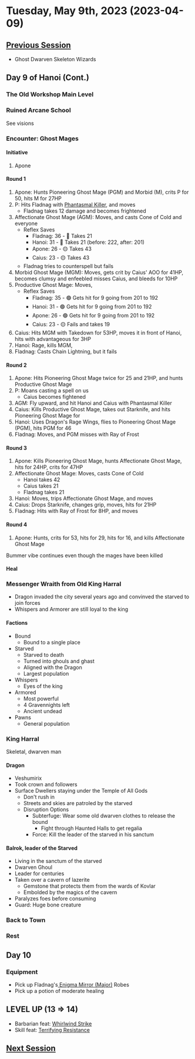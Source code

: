 # Tuesday, May 9th, 2023 (2023-04-09)

## [Previous Session](./2023-04-05.md)

- Ghost Dwarven Skeleton Wizards

## Day 9 of Hanoi (Cont.)

### The Old Workshop Main Level


### Ruined Arcane School

See visions

### Encounter: Ghost Mages

#### Initiative

1. Apone

#### Round 1

1. Apone: Hunts Pioneering Ghost Mage (PGM) and Morbid (M), crits P for 50, hits M for 27HP
1. P: Hits Fladnag with [Phantasmal Killer](https://2e.aonprd.com/Spells.aspx?ID=219), and moves
   - Fladnag takes 12 damage and becomes frightened
1. Affectionate Ghost Mage (AGM): Moves, and casts Cone of Cold and everyone 
   - Reflex Saves
      - Fladnag: 36 - 💚 Takes 21
      - Hanoi: 31 - 💚 Takes 21 (before: 222, after: 201)
      - Apone: 26 - 🟡 Takes 43
      - Caius: 23 - 🟡 Takes 43
    - Fladnag tries to counterspell but fails
1. Morbid Ghost Mage (MGM): Moves, gets crit by Caius' AOO for 41HP, becomes clumsy and enfeebled misses Caius, and bleeds for 10HP
1. Productive Ghost Mage: Moves, 
   - Reflex Saves
      - Fladnag: 35 - 🟢 Gets hit for 9 going from 201 to 192
      - Hanoi: 31 - 🟢 Gets hit for 9 going from 201 to 192
      - Apone: 26 - 🟢 Gets hit for 9 going from 201 to 192
      - Caius: 23 - 🟡 Fails and takes 19
1. Caius: Hits MGM with Takedown for 53HP, moves it in front of Hanoi, hits with advantageous for 3HP
1. Hanoi: Rage, kills MGM, 
1. Fladnag: Casts Chain Lightning, but it fails

#### Round 2

1. Apone: Hits Pioneering Ghost Mage twice for 25 and 21HP, and hunts Productive Ghost Mage
1. P: Moans casting a spell on us
   - Caius becomes fightened 
1. AGM: Fly upward, and hit Hanoi and Caius with Phantasmal Killer 
1. Caius: Kills Productive Ghost Mage, takes out Starknife, and hits Pioneering Ghost Mage for 
1. Hanoi: Uses Dragon's Rage Wings, flies to Pioneering Ghost Mage (PGM), hits PGM for 46
1. Fladnag: Moves, and PGM misses with Ray of Frost

#### Round 3

1. Apone: Kills Pioneering Ghost Mage, hunts Affectionate Ghost Mage, hits for 24HP, crits for 47HP
1. Affectionate Ghost Mage: Moves, casts Cone of Cold
   - Hanoi takes 42
   - Caius takes 21
   - Fladnag takes 21
1. Hanoi: Moves, trips Affectionate Ghost Mage, and moves
1. Caius: Drops Starknife, changes grip, moves, hits for 21HP
1. Fladnag: Hits with Ray of Frost for 8HP, and moves

#### Round 4

1. Apone: Hunts, crits for 53, hits for 29, hits for 16, and kills Affectionate Ghost Mage

Bummer vibe continues even though the mages have been killed

#### Heal

### Messenger Wraith from Old King Harral

- Dragon invaded the city several years ago and convinved the starved to join forces
- Whispers and Armorer are still loyal to the king

#### Factions

- Bound
  - Bound to a single place
- Starved
  - Starved to death
  - Turned into ghouls and ghast
  - Aligned with the Dragon
  - Largest population
- Whispers
  - Eyes of the king
- Armored
  - Most powerful
  - 4 Gravennights left
  - Ancient undead
- Pawns
  - General population

### King Harral

Skeletal, dwarven man

#### Dragon

- Veshumirix 
- Took crown and followers
- Surface Dwellers staying under the Temple of All Gods
   - Don't rush in
   - Streets and skies are patroled by the starved
   - Disruption Options
      - Subterfuge: Wear some old dwarven clothes to release the bound
         - Fight through Haunted Halls to get regalia
      - Force: Kill the leader of the starved in his sanctum

#### Balrok, leader of the Starved

- Living in the sanctum of the starved
- Dwarven Ghoul
- Leader for centuries
- Taken over a cavern of lazerite 
   - Gemstone that protects them from the wards of Kovlar
   - Embolded by the magics of the cavern
- Paralyzes foes before consuming
- Guard: Huge bone creature 

### Back to Town

### Rest

## Day 10

### Equipment

- Pick up Fladnag's[ Enigma Mirror (Major)](https://2e.aonprd.com/Equipment.aspx?ID=2229) Robes 
- Pick up a potion of moderate healing

## LEVEL UP (13 => 14)

- Barbarian feat: [Whirlwind Strike](https://2e.aonprd.com/Feats.aspx?ID=170)
- Skill feat: [Terrifying Resistance](https://2e.aonprd.com/Feats.aspx?ID=2153)

## [Next Session](./2023-XX-XX.md)

